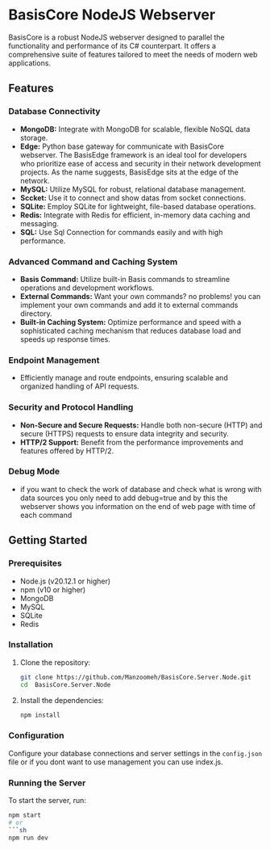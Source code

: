# BasisCore NodeJS Webserver

BasisCore is a robust NodeJS webserver designed to parallel the functionality and performance of its C# counterpart. It offers a comprehensive suite of features tailored to meet the needs of modern web applications.

## Features

### Database Connectivity
- **MongoDB:** Integrate with MongoDB for scalable, flexible NoSQL data storage.
- **Edge:** Python base gateway for communicate with BasisCore webserver. The BasisEdge framework is an ideal tool for developers who prioritize ease of access and security in their network development projects. As the name suggests, BasisEdge sits at the edge of the network.
- **MySQL:** Utilize MySQL for robust, relational database management.
- **Sccket:** Use it to connect and show datas from socket connections.
- **SQLite:** Employ SQLite for lightweight, file-based database operations.
- **Redis:** Integrate with Redis for efficient, in-memory data caching and messaging.
- **SQL:** Use Sql Connection for commands easily and with high performance.

### Advanced Command and Caching System
- **Basis Command:** Utilize built-in Basis commands to streamline operations and development workflows.
- **External Commands:** Want your own commands? no problems! you can implement your own commands and add it to external commands directory.
- **Built-in Caching System:** Optimize performance and speed with a sophisticated caching mechanism that reduces database load and speeds up response times.

### Endpoint Management
- Efficiently manage and route endpoints, ensuring scalable and organized handling of API requests.

### Security and Protocol Handling
- **Non-Secure and Secure Requests:** Handle both non-secure (HTTP) and secure (HTTPS) requests to ensure data integrity and security.
- **HTTP/2 Support:** Benefit from the performance improvements and features offered by HTTP/2.
### Debug Mode 
- if you want to check the work of database and check what is wrong with data sources you only need to add debug=true and by this the webserver shows you information on the end of web page with time of each command
## Getting Started

### Prerequisites
- Node.js (v20.12.1 or higher)
- npm (v10 or higher)
- MongoDB
- MySQL
- SQLite
- Redis

### Installation

1. Clone the repository:
    ```sh
    git clone https://github.com/Manzoomeh/BasisCore.Server.Node.git
    cd  BasisCore.Server.Node
    ```

2. Install the dependencies:
    ```sh
    npm install
    ```

### Configuration
Configure your database connections and server settings in the `config.json` file or if you dont want to use management you can use index.js.

### Running the Server

To start the server, run:
```sh
npm start
# or
```sh
npm run dev
